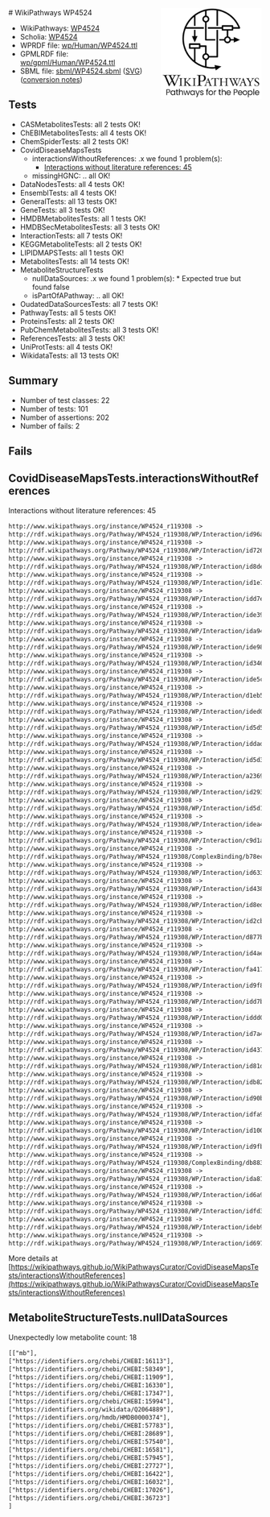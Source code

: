 <img style="float: right; width: 200px" src="../logo.png" />
# WikiPathways WP4524

* WikiPathways: [WP4524](https://identifiers.org/wikipathways:WP4524)
* Scholia: [WP4524](https://scholia.toolforge.org/wikipathways/WP4524)
* WPRDF file: [wp/Human/WP4524.ttl](../wp/Human/WP4524.ttl)
* GPMLRDF file: [wp/gpml/Human/WP4524.ttl](../wp/gpml/Human/WP4524.ttl)
* SBML file: [sbml/WP4524.sbml](../sbml/WP4524.sbml) ([SVG](../sbml/WP4524.svg)) ([conversion notes](../sbml/WP4524.txt))

## Tests
* CASMetabolitesTests: all 2 tests OK!
* ChEBIMetabolitesTests: all 4 tests OK!
* ChemSpiderTests: all 2 tests OK!
* CovidDiseaseMapsTests
    * interactionsWithoutReferences: .x we found 1 problem(s):
        * [Interactions without literature references: 45](#9701cd43)
    * missingHGNC: .. all OK!
* DataNodesTests: all 4 tests OK!
* EnsemblTests: all 4 tests OK!
* GeneralTests: all 13 tests OK!
* GeneTests: all 3 tests OK!
* HMDBMetabolitesTests: all 1 tests OK!
* HMDBSecMetabolitesTests: all 3 tests OK!
* InteractionTests: all 7 tests OK!
* KEGGMetaboliteTests: all 2 tests OK!
* LIPIDMAPSTests: all 1 tests OK!
* MetabolitesTests: all 14 tests OK!
* MetaboliteStructureTests
    * nullDataSources: .x we found 1 problem(s):
            * Expected true but found false
    * isPartOfAPathway: .. all OK!
* OudatedDataSourcesTests: all 7 tests OK!
* PathwayTests: all 5 tests OK!
* ProteinsTests: all 2 tests OK!
* PubChemMetabolitesTests: all 3 tests OK!
* ReferencesTests: all 3 tests OK!
* UniProtTests: all 4 tests OK!
* WikidataTests: all 13 tests OK!


## Summary

* Number of test classes: 22
* Number of tests: 101
* Number of assertions: 202
* Number of fails: 2

## Fails

<a name="9701cd43" />

## CovidDiseaseMapsTests.interactionsWithoutReferences

Interactions without literature references: 45
```
http://www.wikipathways.org/instance/WP4524_r119308 -> http://rdf.wikipathways.org/Pathway/WP4524_r119308/WP/Interaction/id96a6c5d4
http://www.wikipathways.org/instance/WP4524_r119308 -> http://rdf.wikipathways.org/Pathway/WP4524_r119308/WP/Interaction/id72640af
http://www.wikipathways.org/instance/WP4524_r119308 -> http://rdf.wikipathways.org/Pathway/WP4524_r119308/WP/Interaction/id8deb9b5c
http://www.wikipathways.org/instance/WP4524_r119308 -> http://rdf.wikipathways.org/Pathway/WP4524_r119308/WP/Interaction/id1e784a7
http://www.wikipathways.org/instance/WP4524_r119308 -> http://rdf.wikipathways.org/Pathway/WP4524_r119308/WP/Interaction/idd7e06f70
http://www.wikipathways.org/instance/WP4524_r119308 -> http://rdf.wikipathways.org/Pathway/WP4524_r119308/WP/Interaction/ide3961988
http://www.wikipathways.org/instance/WP4524_r119308 -> http://rdf.wikipathways.org/Pathway/WP4524_r119308/WP/Interaction/ida943bf1b
http://www.wikipathways.org/instance/WP4524_r119308 -> http://rdf.wikipathways.org/Pathway/WP4524_r119308/WP/Interaction/ide98cb2fa
http://www.wikipathways.org/instance/WP4524_r119308 -> http://rdf.wikipathways.org/Pathway/WP4524_r119308/WP/Interaction/id34610595
http://www.wikipathways.org/instance/WP4524_r119308 -> http://rdf.wikipathways.org/Pathway/WP4524_r119308/WP/Interaction/ide5c0716e
http://www.wikipathways.org/instance/WP4524_r119308 -> http://rdf.wikipathways.org/Pathway/WP4524_r119308/WP/Interaction/d1eb5
http://www.wikipathways.org/instance/WP4524_r119308 -> http://rdf.wikipathways.org/Pathway/WP4524_r119308/WP/Interaction/ided05a70c
http://www.wikipathways.org/instance/WP4524_r119308 -> http://rdf.wikipathways.org/Pathway/WP4524_r119308/WP/Interaction/id5d535044
http://www.wikipathways.org/instance/WP4524_r119308 -> http://rdf.wikipathways.org/Pathway/WP4524_r119308/WP/Interaction/iddad61340
http://www.wikipathways.org/instance/WP4524_r119308 -> http://rdf.wikipathways.org/Pathway/WP4524_r119308/WP/Interaction/id5d34b3c8
http://www.wikipathways.org/instance/WP4524_r119308 -> http://rdf.wikipathways.org/Pathway/WP4524_r119308/WP/Interaction/a2369
http://www.wikipathways.org/instance/WP4524_r119308 -> http://rdf.wikipathways.org/Pathway/WP4524_r119308/WP/Interaction/id293aa68f
http://www.wikipathways.org/instance/WP4524_r119308 -> http://rdf.wikipathways.org/Pathway/WP4524_r119308/WP/Interaction/id5d10d187
http://www.wikipathways.org/instance/WP4524_r119308 -> http://rdf.wikipathways.org/Pathway/WP4524_r119308/WP/Interaction/idea4bf73d
http://www.wikipathways.org/instance/WP4524_r119308 -> http://rdf.wikipathways.org/Pathway/WP4524_r119308/WP/Interaction/c9d1a
http://www.wikipathways.org/instance/WP4524_r119308 -> http://rdf.wikipathways.org/Pathway/WP4524_r119308/ComplexBinding/b78ec
http://www.wikipathways.org/instance/WP4524_r119308 -> http://rdf.wikipathways.org/Pathway/WP4524_r119308/WP/Interaction/id63351752
http://www.wikipathways.org/instance/WP4524_r119308 -> http://rdf.wikipathways.org/Pathway/WP4524_r119308/WP/Interaction/id4389ef0a
http://www.wikipathways.org/instance/WP4524_r119308 -> http://rdf.wikipathways.org/Pathway/WP4524_r119308/WP/Interaction/id8edc92cf
http://www.wikipathways.org/instance/WP4524_r119308 -> http://rdf.wikipathways.org/Pathway/WP4524_r119308/WP/Interaction/id2cb445a7
http://www.wikipathways.org/instance/WP4524_r119308 -> http://rdf.wikipathways.org/Pathway/WP4524_r119308/WP/Interaction/d877b
http://www.wikipathways.org/instance/WP4524_r119308 -> http://rdf.wikipathways.org/Pathway/WP4524_r119308/WP/Interaction/id4aee0e2a
http://www.wikipathways.org/instance/WP4524_r119308 -> http://rdf.wikipathways.org/Pathway/WP4524_r119308/WP/Interaction/fa417
http://www.wikipathways.org/instance/WP4524_r119308 -> http://rdf.wikipathways.org/Pathway/WP4524_r119308/WP/Interaction/id9f8485dd
http://www.wikipathways.org/instance/WP4524_r119308 -> http://rdf.wikipathways.org/Pathway/WP4524_r119308/WP/Interaction/idd7b10afc
http://www.wikipathways.org/instance/WP4524_r119308 -> http://rdf.wikipathways.org/Pathway/WP4524_r119308/WP/Interaction/iddd04df92
http://www.wikipathways.org/instance/WP4524_r119308 -> http://rdf.wikipathways.org/Pathway/WP4524_r119308/WP/Interaction/id7a4e6b0d
http://www.wikipathways.org/instance/WP4524_r119308 -> http://rdf.wikipathways.org/Pathway/WP4524_r119308/WP/Interaction/id437665bf
http://www.wikipathways.org/instance/WP4524_r119308 -> http://rdf.wikipathways.org/Pathway/WP4524_r119308/WP/Interaction/id81dace9
http://www.wikipathways.org/instance/WP4524_r119308 -> http://rdf.wikipathways.org/Pathway/WP4524_r119308/WP/Interaction/idb8205d4
http://www.wikipathways.org/instance/WP4524_r119308 -> http://rdf.wikipathways.org/Pathway/WP4524_r119308/WP/Interaction/id90bf9399
http://www.wikipathways.org/instance/WP4524_r119308 -> http://rdf.wikipathways.org/Pathway/WP4524_r119308/WP/Interaction/idfa991ec1
http://www.wikipathways.org/instance/WP4524_r119308 -> http://rdf.wikipathways.org/Pathway/WP4524_r119308/WP/Interaction/id1009078c
http://www.wikipathways.org/instance/WP4524_r119308 -> http://rdf.wikipathways.org/Pathway/WP4524_r119308/WP/Interaction/id9fb20bd4
http://www.wikipathways.org/instance/WP4524_r119308 -> http://rdf.wikipathways.org/Pathway/WP4524_r119308/ComplexBinding/db883
http://www.wikipathways.org/instance/WP4524_r119308 -> http://rdf.wikipathways.org/Pathway/WP4524_r119308/WP/Interaction/ida81de6c8
http://www.wikipathways.org/instance/WP4524_r119308 -> http://rdf.wikipathways.org/Pathway/WP4524_r119308/WP/Interaction/id6a98ae4c
http://www.wikipathways.org/instance/WP4524_r119308 -> http://rdf.wikipathways.org/Pathway/WP4524_r119308/WP/Interaction/idfd3f8932
http://www.wikipathways.org/instance/WP4524_r119308 -> http://rdf.wikipathways.org/Pathway/WP4524_r119308/WP/Interaction/ideb99453a
http://www.wikipathways.org/instance/WP4524_r119308 -> http://rdf.wikipathways.org/Pathway/WP4524_r119308/WP/Interaction/id6971a570
```

More details at [https://wikipathways.github.io/WikiPathwaysCurator/CovidDiseaseMapsTests/interactionsWithoutReferences](https://wikipathways.github.io/WikiPathwaysCurator/CovidDiseaseMapsTests/interactionsWithoutReferences)

<a name="91904191" />

## MetaboliteStructureTests.nullDataSources

Unexpectedly low metabolite count: 18
```
[["mb"],
["https://identifiers.org/chebi/CHEBI:16113"],
["https://identifiers.org/chebi/CHEBI:58349"],
["https://identifiers.org/chebi/CHEBI:11909"],
["https://identifiers.org/chebi/CHEBI:16330"],
["https://identifiers.org/chebi/CHEBI:17347"],
["https://identifiers.org/chebi/CHEBI:15994"],
["https://identifiers.org/wikidata/Q2064889"],
["https://identifiers.org/hmdb/HMDB0000374"],
["https://identifiers.org/chebi/CHEBI:57783"],
["https://identifiers.org/chebi/CHEBI:28689"],
["https://identifiers.org/chebi/CHEBI:57540"],
["https://identifiers.org/chebi/CHEBI:16581"],
["https://identifiers.org/chebi/CHEBI:57945"],
["https://identifiers.org/chebi/CHEBI:27727"],
["https://identifiers.org/chebi/CHEBI:16422"],
["https://identifiers.org/chebi/CHEBI:16032"],
["https://identifiers.org/chebi/CHEBI:17026"],
["https://identifiers.org/chebi/CHEBI:36723"]
]
```

